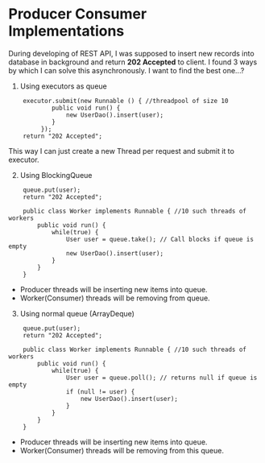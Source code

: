 # Producer Consumer Implementations

During developing of REST API, I was supposed to insert new records into database in background and return **202 Accepted** to client. I found 3 ways by which I can solve this asynchronously. I want to find the best one...?

1. Using executors as queue

```
    executor.submit(new Runnable () { //threadpool of size 10
			public void run() {
				new UserDao().insert(user);
			}
		 });
	return "202 Accepted";
```
		 
This way I can just create a new Thread per request and submit it to executor.

2. Using BlockingQueue
```
	queue.put(user);
	return "202 Accepted";
	
	public class Worker implements Runnable { //10 such threads of workers
		public void run() {
			while(true) {
				User user = queue.take(); // Call blocks if queue is empty
				new UserDao().insert(user);
			}
		}
	}
```	
 - Producer threads will be inserting new items into queue.
 - Worker(Consumer) threads will be removing from queue.

	
3. Using normal queue (ArrayDeque)
```
	queue.put(user);
	return "202 Accepted";
	
	public class Worker implements Runnable { //10 such threads of workers
		public void run() {
			while(true) {
				User user = queue.poll(); // returns null if queue is empty
				if (null != user) {
					new UserDao().insert(user);
				}
			}
		}
	}
```	
 - Producer threads will be inserting new items into queue.
 - Worker(Consumer) threads will be removing from this queue.
